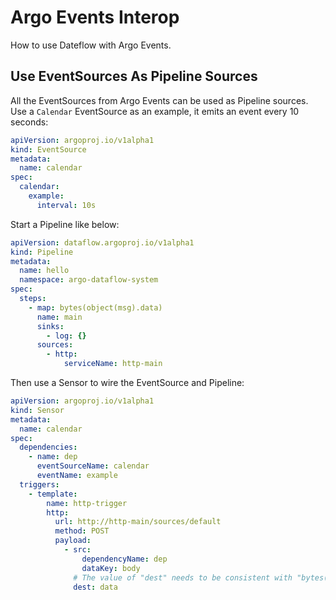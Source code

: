 # Argo Events Interop

How to use Dateflow with Argo Events.

## Use EventSources As Pipeline Sources

All the EventSources from Argo Events can be used as Pipeline sources. Use a
`Calendar` EventSource as an example, it emits an event every 10 seconds:

```yaml
apiVersion: argoproj.io/v1alpha1
kind: EventSource
metadata:
  name: calendar
spec:
  calendar:
    example:
      interval: 10s
```

Start a Pipeline like below:

```yaml
apiVersion: dataflow.argoproj.io/v1alpha1
kind: Pipeline
metadata:
  name: hello
  namespace: argo-dataflow-system
spec:
  steps:
    - map: bytes(object(msg).data)
      name: main
      sinks:
        - log: {}
      sources:
        - http:
            serviceName: http-main
```

Then use a Sensor to wire the EventSource and Pipeline:

```yaml
apiVersion: argoproj.io/v1alpha1
kind: Sensor
metadata:
  name: calendar
spec:
  dependencies:
    - name: dep
      eventSourceName: calendar
      eventName: example
  triggers:
    - template:
        name: http-trigger
        http:
          url: http://http-main/sources/default
          method: POST
          payload:
            - src:
                dependencyName: dep
                dataKey: body
              # The value of "dest" needs to be consistent with "bytes(object(msg).data)" in Pipeline definition.
              dest: data
```
